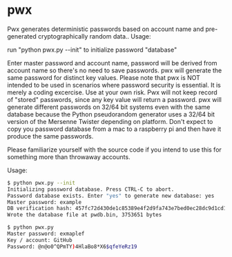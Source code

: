 # pwx
Pwx generates deterministic passwords based on account name and pre-generated cryptographically random data..
Usage:

run "python pwx.py --init" to initialize password "database"

Enter master password and account name, password will be derived from account name so there's no need to save passwords. pwx will generate the same password for distinct key values.
Please note that pwx is NOT intended to be used in scenarios where password security is essential. It is merely a coding excercise. Use at your own risk.
Pwx will not keep record of "stored" passwords, since any key value will return a password. pwx will generate different passwords on 32/64 bit systems even with the same database because the Python pseudorandom generator uses a 32/64 bit version of the Mersenne Twister depending on platform. Don't expect to copy you password database from a mac to a raspberry pi and then have it produce the same passwords.

Please familiarize yourself with the source code if you intend to use this for something more than throwaway accounts.

Usage:
```bash
$ python pwx.py --init
Initializing password database. Press CTRL-C to abort.
Password database exists. Enter "yes" to generate new database: yes
Master password: example
DB verification hash: 457fc72d430de1c85389e4f2d9fa743e7bed0ec28dc9d1cd16a640c0d5163d86
Wrote the database file at pwdb.bin, 3753651 bytes
```

```bash
$ python pwx.py
Master password: exmaplef
Key / account: GitHub
Password: @n@o0^QPmTY)4HlaBo8*X6$qfeYeRz19
```
